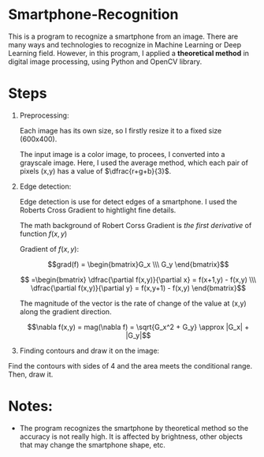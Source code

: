 # Smartphone-Recognition
This is a program to recognize a smartphone from an image. There are many ways and technologies to recognize in Machine Learning or Deep Learning field.
However, in this program, I applied a **theoretical method** in digital image processing, using Python and OpenCV library.

# Steps
1. Preprocessing:

    Each image has its own size, so I firstly resize it to a fixed size (600x400). 
    
    The input image is a color image, to procees, I converted  into a grayscale image. Here, I used the average method, 
    which each pair of pixels (x,y) has a value of $\dfrac{r+g+b}{3}$.
    
2. Edge detection:

    Edge detection is use for detect edges of a smartphone. I used the Roberts Cross Gradient to hightlight fine details. 
    
    The math background of Robert Corss Gradient is *the first derivative* of function $f(x,y)$
    
    Gradient of $f(x,y)$: 
    
      $$grad(f) = \begin{bmatrix}G_x \\\  G_y \end{bmatrix}$$
    
      $$ =\begin{bmatrix} \dfrac{\partial f(x,y)}{\partial x} = f(x+1,y) - f(x,y) \\\ \dfrac{\partial f(x,y)}{\partial y} = f(x,y+1) - f(x,y)  \end{bmatrix}$$

    The magnitude of the vector is the rate of change of the value at (x,y) along the gradient direction.
    
     $$\nabla f(x,y) = mag(\nabla f) = \sqrt{G_x^2 + G_y} \approx |G_x| + |G_y|$$

3. Finding contours and draw it on the image:

  Find the contours with sides of 4 and the area meets the conditional range. Then, draw it.


# Notes:
- The program recognizes the smartphone by theoretical method so the accuracy is not really high. It is affected by brightness, other objects that may change the smartphone shape, etc.
